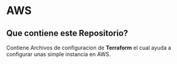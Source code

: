 # AWS

## Que contiene este Repositorio?

Contiene Archivos de configuracion de **Terraform** el cual ayuda a configurar unas simple instancia en AWS.
